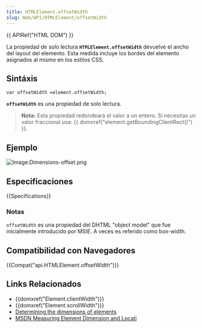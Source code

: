 ```yaml
---
title: HTMLElement.offsetWidth
slug: Web/API/HTMLElement/offsetWidth
---
```


{{ APIRef("HTML DOM") }}

La propiedad de solo lectura **`HTMLElement.offsetWidth`** devuelve el ancho del layout del elemento. Esta medida incluye los bordes del elemento asignados al mismo en los estilos CSS.

## Sintáxis

```
var offsetWidth =element.offsetWidth;
```

**`offsetWidth`** es una propiedad de solo lectura.

> **Nota:** Esta propiedad redondeará el valor a un entero. Si necesitas un valor fraccional usa: {{ domxref("element.getBoundingClientRect()") }}.

## Ejemplo

![Image:Dimensions-offset.png](/@api/deki/files/186/=Dimensions-offset.png)

## Especificaciones

{{Specifications}}

### Notas

`offsetWidth` es una propiedad del DHTML "object model" que fue inicialmente introducido por MSIE. A veces es referido como box-width.

## Compatibilidad con Navegadores

{{Compat("api.HTMLElement.offsetWidth")}}

## Links Relacionados

- {{domxref("Element.clientWidth")}}
- {{domxref("Element.scrollWidth")}}
- [Determining the dimensions of elements](/es/docs/Determining_the_dimensions_of_elements)
- [MSDN Measuring Element Dimension and Locati](<https://docs.microsoft.com/en-us/previous-versions//hh781509(v=vs.85)>)

